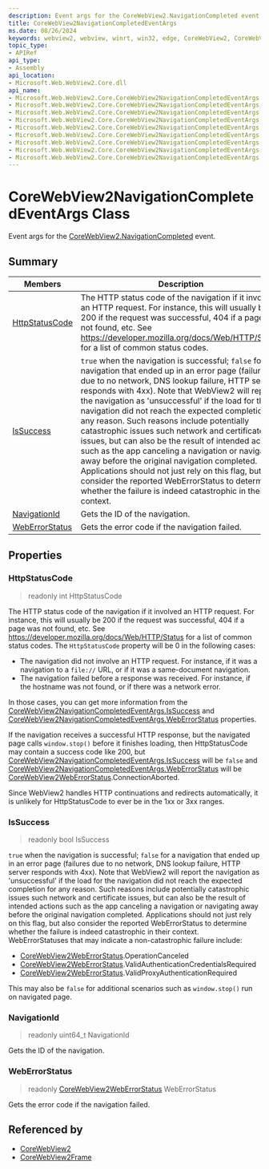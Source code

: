 ```yaml
---
description: Event args for the CoreWebView2.NavigationCompleted event.
title: CoreWebView2NavigationCompletedEventArgs
ms.date: 08/26/2024
keywords: webview2, webview, winrt, win32, edge, CoreWebView2, CoreWebView2Controller, browser control, edge html, CoreWebView2NavigationCompletedEventArgs
topic_type:
- APIRef
api_type:
- Assembly
api_location:
- Microsoft.Web.WebView2.Core.dll
api_name:
- Microsoft.Web.WebView2.Core.CoreWebView2NavigationCompletedEventArgs
- Microsoft.Web.WebView2.Core.CoreWebView2NavigationCompletedEventArgs.HttpStatusCode
- Microsoft.Web.WebView2.Core.CoreWebView2NavigationCompletedEventArgs.IsSuccess
- Microsoft.Web.WebView2.Core.CoreWebView2NavigationCompletedEventArgs.NavigationId
- Microsoft.Web.WebView2.Core.CoreWebView2NavigationCompletedEventArgs.WebErrorStatus
- Microsoft.Web.WebView2.Core.CoreWebView2NavigationCompletedEventArgs.get_HttpStatusCode
- Microsoft.Web.WebView2.Core.CoreWebView2NavigationCompletedEventArgs.get_IsSuccess
- Microsoft.Web.WebView2.Core.CoreWebView2NavigationCompletedEventArgs.get_NavigationId
- Microsoft.Web.WebView2.Core.CoreWebView2NavigationCompletedEventArgs.get_WebErrorStatus
---
```


# CoreWebView2NavigationCompletedEventArgs Class



Event args for the [CoreWebView2.NavigationCompleted](corewebview2.md#navigationcompleted) event.

## Summary

Members|Description
--|--
[HttpStatusCode](#httpstatuscode) | The HTTP status code of the navigation if it involved an HTTP request. For instance, this will usually be 200 if the request was successful, 404 if a page was not found, etc. See https://developer.mozilla.org/docs/Web/HTTP/Status for a list of common status codes.
[IsSuccess](#issuccess) | `true` when the navigation is successful; `false` for a navigation that ended up in an error page (failures due to no network, DNS lookup failure, HTTP server responds with 4xx). Note that WebView2 will report the navigation as 'unsuccessful' if the load for the navigation did not reach the expected completion for any reason. Such reasons include potentially catastrophic issues such network and certificate issues, but can also be the result of intended actions such as the app canceling a navigation or navigating away before the original navigation completed. Applications should not just rely on this flag, but also consider the reported WebErrorStatus to determine whether the failure is indeed catastrophic in their context.
[NavigationId](#navigationid) | Gets the ID of the navigation.
[WebErrorStatus](#weberrorstatus) | Gets the error code if the navigation failed.

## Properties

### HttpStatusCode

> readonly  int HttpStatusCode

The HTTP status code of the navigation if it involved an HTTP request. For instance, this will usually be 200 if the request was successful, 404 if a page was not found, etc. See https://developer.mozilla.org/docs/Web/HTTP/Status for a list of common status codes.
The `HttpStatusCode` property will be 0 in the following cases:

- The navigation did not involve an HTTP request. For instance, if it was a navigation to a `file://` URL, or if it was a same-document navigation.
- The navigation failed before a response was received. For instance, if the hostname was not found, or if there was a network error.

In those cases, you can get more information from the [CoreWebView2NavigationCompletedEventArgs.IsSuccess](corewebview2navigationcompletedeventargs.md#issuccess) and [CoreWebView2NavigationCompletedEventArgs.WebErrorStatus](corewebview2navigationcompletedeventargs.md#weberrorstatus) properties.

If the navigation receives a successful HTTP response, but the navigated page calls `window.stop()` before it finishes loading, then HttpStatusCode may contain a success code like 200, but [CoreWebView2NavigationCompletedEventArgs.IsSuccess](corewebview2navigationcompletedeventargs.md#issuccess) will be `false` and [CoreWebView2NavigationCompletedEventArgs.WebErrorStatus](corewebview2navigationcompletedeventargs.md#weberrorstatus) will be [CoreWebView2WebErrorStatus](corewebview2weberrorstatus.md).ConnectionAborted.

Since WebView2 handles HTTP continuations and redirects automatically, it is unlikely for HttpStatusCode to ever be in the 1xx or 3xx ranges.

### IsSuccess

> readonly  bool IsSuccess

`true` when the navigation is successful; `false` for a navigation that ended up in an error page (failures due to no network, DNS lookup failure, HTTP server responds with 4xx). Note that WebView2 will report the navigation as 'unsuccessful' if the load for the navigation did not reach the expected completion for any reason. Such reasons include potentially catastrophic issues such network and certificate issues, but can also be the result of intended actions such as the app canceling a navigation or navigating away before the original navigation completed. Applications should not just rely on this flag, but also consider the reported WebErrorStatus to determine whether the failure is indeed catastrophic in their context.
WebErrorStatuses that may indicate a non-catastrophic failure include:

- [CoreWebView2WebErrorStatus](corewebview2weberrorstatus.md).OperationCanceled
- [CoreWebView2WebErrorStatus](corewebview2weberrorstatus.md).ValidAuthenticationCredentialsRequired
- [CoreWebView2WebErrorStatus](corewebview2weberrorstatus.md).ValidProxyAuthenticationRequired

This may also be `false` for additional scenarios such as `window.stop()` run on navigated page.

### NavigationId

> readonly  uint64_t NavigationId

Gets the ID of the navigation.

### WebErrorStatus

> readonly  [CoreWebView2WebErrorStatus](corewebview2weberrorstatus.md) WebErrorStatus

Gets the error code if the navigation failed.






## Referenced by

- [CoreWebView2](corewebview2.md)
- [CoreWebView2Frame](corewebview2frame.md)
